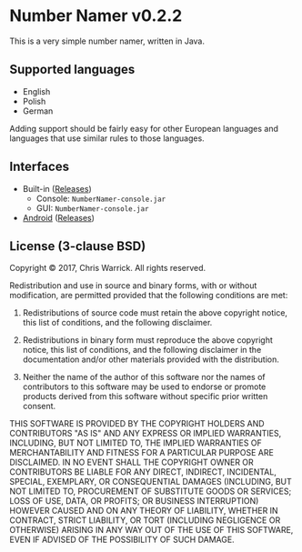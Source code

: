 Number Namer v0.2.2
===================

This is a very simple number namer, written in Java.

Supported languages
-------------------

* English
* Polish
* German

Adding support should be fairly easy for other European languages and languages
that use similar rules to those languages.

Interfaces
----------

* Built-in ([Releases](https://github.com/Kwpolska/numbernamer/releases))
  * Console: `NumberNamer-console.jar`
  * GUI: `NumberNamer-console.jar`
* [Android](https://github.com/Kwpolska/numbernamer.android)
  ([Releases](https://github.com/Kwpolska/numbernamer.android/releases))

License (3-clause BSD)
----------------------

Copyright © 2017, Chris Warrick.
All rights reserved.

Redistribution and use in source and binary forms, with or without
modification, are permitted provided that the following conditions are
met:

1. Redistributions of source code must retain the above copyright
   notice, this list of conditions, and the following disclaimer.

2. Redistributions in binary form must reproduce the above copyright
   notice, this list of conditions, and the following disclaimer in the
   documentation and/or other materials provided with the distribution.

3. Neither the name of the author of this software nor the names of
   contributors to this software may be used to endorse or promote
   products derived from this software without specific prior written
   consent.

THIS SOFTWARE IS PROVIDED BY THE COPYRIGHT HOLDERS AND CONTRIBUTORS
"AS IS" AND ANY EXPRESS OR IMPLIED WARRANTIES, INCLUDING, BUT NOT
LIMITED TO, THE IMPLIED WARRANTIES OF MERCHANTABILITY AND FITNESS FOR
A PARTICULAR PURPOSE ARE DISCLAIMED.  IN NO EVENT SHALL THE COPYRIGHT
OWNER OR CONTRIBUTORS BE LIABLE FOR ANY DIRECT, INDIRECT, INCIDENTAL,
SPECIAL, EXEMPLARY, OR CONSEQUENTIAL DAMAGES (INCLUDING, BUT NOT
LIMITED TO, PROCUREMENT OF SUBSTITUTE GOODS OR SERVICES; LOSS OF USE,
DATA, OR PROFITS; OR BUSINESS INTERRUPTION) HOWEVER CAUSED AND ON ANY
THEORY OF LIABILITY, WHETHER IN CONTRACT, STRICT LIABILITY, OR TORT
(INCLUDING NEGLIGENCE OR OTHERWISE) ARISING IN ANY WAY OUT OF THE USE
OF THIS SOFTWARE, EVEN IF ADVISED OF THE POSSIBILITY OF SUCH DAMAGE.
